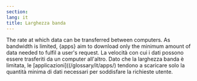 ```yaml
---
section: 
lang: it
title: Larghezza banda 
---
```

The rate at which data can be transferred between computers. As bandwidth is limited, {apps} aim to download only the minimum amount of data needed to fulfil a user's request.
La velocità con cui i dati possono essere trasferiti da un computer all'altro. Dato che la larghezza banda è limitata, le [applicazioni]((/glossary/it/apps/) tendono a scaricare solo la quantità minima di dati necessari per soddisfare la richieste utente.
